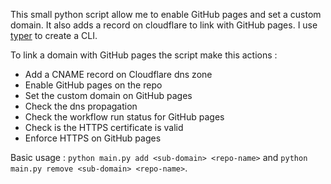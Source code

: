 This small python script allow me to enable GitHub pages and set a custom domain.
It also adds a record on cloudflare to link with GitHub pages.
I use [typer](https://typer.tiangolo.com) to create a CLI.

To link a domain with GitHub pages the script make this actions :
* Add a CNAME record on Cloudflare dns zone
* Enable GitHub pages on the repo
* Set the custom domain on GitHub pages
* Check the dns propagation
* Check the workflow run status for GitHub pages
* Check is the HTTPS certificate is valid
* Enforce HTTPS on GitHub pages

Basic usage : `python main.py add <sub-domain> <repo-name>` and `python main.py remove <sub-domain> <repo-name>`.
